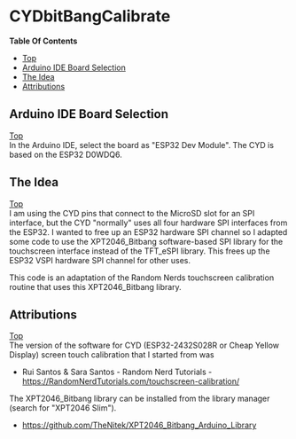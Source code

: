 # CYDbitBangCalibrate

**Table Of Contents**
* [Top](#cydbitbangcalibrate "Top")
* [Arduino IDE Board Selection](#arduino-ide-board-selection "Arduino IDE Board Selection")
* [The Idea](#the-idea "The Idea")
* [Attributions](#attributions "Attributions")

## Arduino IDE Board Selection
[Top](#uniremote-\--one-remote-to-rule-them-all "Top")<br>
In the Arduino IDE, select the board as "ESP32 Dev Module". The CYD is based on the ESP32 D0WDQ6.

## The Idea
[Top](#cydbitbangcalibrate "Top")<br>
I am using the CYD pins that connect to the MicroSD slot for an SPI interface, but the CYD "normally" uses all four hardware SPI interfaces from the ESP32.
I wanted to free up an ESP32 hardware SPI channel so I adapted some code to use the XPT2046_Bitbang software-based SPI library for the touchscreen interface instead of the TFT_eSPI library.
This frees up the ESP32 VSPI hardware SPI channel for other uses.

This code is an adaptation of the Random Nerds touchscreen calibration routine that uses this XPT2046_Bitbang library.

## Attributions
[Top](#cydbitbangcalibrate "Top")<br>
The version of the software for CYD (ESP32-2432S028R or Cheap Yellow Display) screen touch calibration that I started from was
- Rui Santos & Sara Santos - Random Nerd Tutorials - https://RandomNerdTutorials.com/touchscreen-calibration/

The XPT2046_Bitbang library can be installed from the library manager (search for "XPT2046 Slim").
- https://github.com/TheNitek/XPT2046_Bitbang_Arduino_Library
